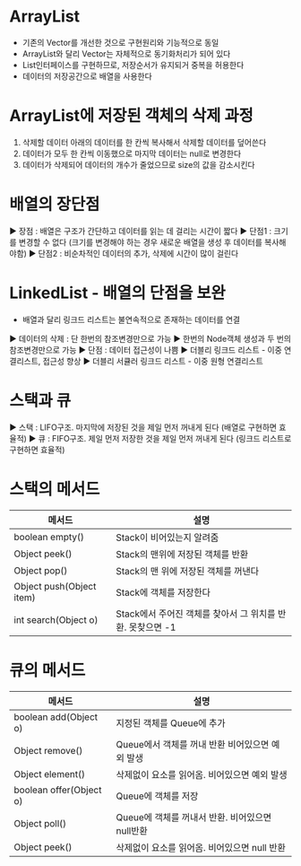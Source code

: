 # ArrayList

- 기존의 Vector를 개선한 것으로 구현원리와 기능적으로 동일
- ArrayList와 달리 Vector는 자체적으로 동기화처리가 되어 있다
- List인터페이스를 구현하므로, 저장순서가 유지되거 중복을 허용한다
- 데이터의 저장공간으로 배열을 사용한다

# ArrayList에 저장된 객체의 삭제 과정

1. 삭제할 데이터 아래의 데이터를 한 칸씩 복사해서 삭제할 데이터를 덮어쓴다
2. 데이터가 모두 한 칸씩 이동했으로 마지막 데이터는 null로 변경한다
3. 데이터가 삭제되어 데이터의 개수가 줄었으므로 size의 값을 감소시킨다

# 배열의 장단점

▶ 장점 : 배열은 구조가 간단하고 데이터를 읽는 데 걸리는 시간이 짧다
▶ 단점1 : 크기를 변경할 수 없다 (크기를 변경해야 하는 경우 새로운 배열을 생성 후 데이터를 복사해야함)
▶ 단점2 : 비순차적인 데이터의 추가, 삭제에 시간이 많이 걸린다

# LinkedList - 배열의 단점을 보완

- 배열과 달리 링크드 리스트는 불연속적으로 존재하는 데이터를 연결

▶ 데이터의 삭제 : 단 한번의 참조변경만으로 가능
▶ 한번의 Node객체 생성과 두 번의 참조변경만으로 가능
▶ 단점 : 데이터 접근성이 나쁨
▶ 더블리 링크드 리스트 - 이중 연결리스트, 접근성 향상
▶ 더블리 서큘러 링크드 리스트 - 이중 원형 연결리스트

# 스택과 큐

▶ 스택 : LIFO구조. 마지막에 저장된 것을 제일 먼저 꺼내게 된다 (배열로 구현하면 효율적)
▶ 큐 : FIFO구조. 제일 먼저 저장한 것을 제일 먼저 꺼내게 된다 (링크드 리스트로 구현하면 효율적)

# 스택의 메서드

|메서드|설명|
|---|---|
|boolean empty()|Stack이 비어있는지 알려줌|
|Object peek()|Stack의 맨위에 저장된 객체를 반환|
|Object pop()|Stack의 맨 위에 저장된 객체를 꺼낸다|
|Object push(Object item)|Stack에 객체를 저장한다|
|int search(Object o)|Stack에서 주어진 객체를 찾아서 그 위치를 반환. 못찾으면 -1|

# 큐의 메서드

|메서드|설명|
|---|---|
|boolean add(Object o)|지정된 객체를 Queue에 추가|
|Object remove()|Queue에서 객체를 꺼내 반환 비어있으면 예외 발생|
|Object element()|삭제없이 요소를 읽어옴. 비어있으면 예외 발생|
|boolean offer(Object o)|Queue에 객체를 저장|
|Object poll()|Queue에 객체를 꺼내서 반환. 비어있으면 null반환|
|Object peek()|삭제없이 요소를 읽어옴. 비어있으면 null 반환|
